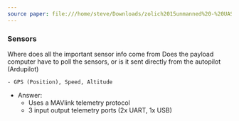 ```yaml
---
source paper: file:///home/steve/Downloads/zolich2015unmanned%20-%20UAS%20description.pdf
---
```

### Sensors

Where does all the important sensor info come from 
	 Does the payload computer have to poll the sensors, or is it sent directly from the autopilot (Ardupilot)

	- GPS (Position), Speed, Altitude
- Answer:
	- Uses a MAVlink telemetry protocol
	- 3 input output telemetry ports (2x UART, 1x USB)

